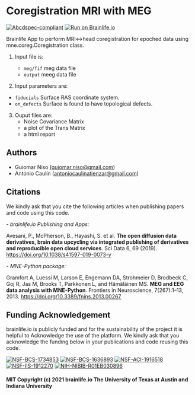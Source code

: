 
# Coregistration MRI with MEG


[![Abcdspec-compliant](https://img.shields.io/badge/ABCD_Spec-v1.1-green.svg)](https://github.com/brain-life/abcd-spec)
[![Run on Brainlife.io](https://img.shields.io/badge/Brainlife-bl.app.826-blue.svg)](https://doi.org/10.25663/brainlife.app.826)

Brainlife App to perform MRI<->head coregistration for epoched data using mne.coreg.Coregistration class.



1) Input file is:
    * `meg/fif` meg data file
    * `output`  meeg data file

2) Input parameters are:
* `fiducials` Surface RAS coordinate system.
* `on_defects` Surface is found to have topological defects.

3) Ouput files are:
    * Noise Covariance Matrix
    * a plot of the Trans Matrix
    * a html report
   

## Authors
- Guiomar Niso (guiomar.niso@gmail.com)
- Antonio Caulín (antoniocaulinatienzar@gmail.com)

## Citations
We kindly ask that you cite the following articles when publishing papers and code using this code. 

*- brainlife.io Publishing and Apps:*

Avesani, P., McPherson, B., Hayashi, S. et al. **The open diffusion data derivatives, brain data upcycling via integrated publishing of derivatives and reproducible open cloud services**. Sci Data 6, 69 (2019). https://doi.org/10.1038/s41597-019-0073-y

*- MNE-Python package:* 

Gramfort A, Luessi M, Larson E, Engemann DA, Strohmeier D, Brodbeck C, Goj R, Jas M, Brooks T, Parkkonen L, and Hämäläinen MS.  **MEG and EEG data analysis with MNE-Python**. Frontiers in Neuroscience, 7(267):1–13, 2013. https://doi.org/10.3389/fnins.2013.00267

## Funding Acknowledgement
brainlife.io is publicly funded and for the sustainability of the project it is helpful to Acknowledge the use of the platform. We kindly ask that you acknowledge the funding below in your publications and code reusing this code.

[![NSF-BCS-1734853](https://img.shields.io/badge/NSF_BCS-1734853-blue.svg)](https://nsf.gov/awardsearch/showAward?AWD_ID=1734853)
[![NSF-BCS-1636893](https://img.shields.io/badge/NSF_BCS-1636893-blue.svg)](https://nsf.gov/awardsearch/showAward?AWD_ID=1636893)
[![NSF-ACI-1916518](https://img.shields.io/badge/NSF_ACI-1916518-blue.svg)](https://nsf.gov/awardsearch/showAward?AWD_ID=1916518)
[![NSF-IIS-1912270](https://img.shields.io/badge/NSF_IIS-1912270-blue.svg)](https://nsf.gov/awardsearch/showAward?AWD_ID=1912270)
[![NIH-NIBIB-R01EB030896](https://img.shields.io/badge/NIH_NIBIB-R01EB030896-green.svg)](https://grantome.com/grant/NIH/R01-EB030896-01)


#### MIT Copyright (c) 2021 brainlife.io The University of Texas at Austin and Indiana University